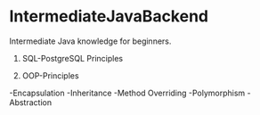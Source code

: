 
# IntermediateJavaBackend
Intermediate Java knowledge for beginners.

1) SQL-PostgreSQL Principles

2) OOP-Principles

 -Encapsulation
 -Inheritance
 -Method Overriding
 -Polymorphism
 -Abstraction
